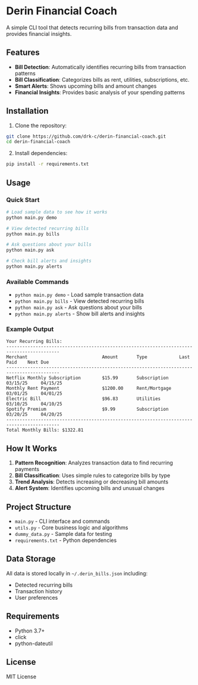 # Derin Financial Coach

A simple CLI tool that detects recurring bills from transaction data and provides financial insights.

## Features

- **Bill Detection**: Automatically identifies recurring bills from transaction patterns
- **Bill Classification**: Categorizes bills as rent, utilities, subscriptions, etc.
- **Smart Alerts**: Shows upcoming bills and amount changes
- **Financial Insights**: Provides basic analysis of your spending patterns

## Installation

1. Clone the repository:
```bash
git clone https://github.com/drk-c/derin-financial-coach.git
cd derin-financial-coach
```

2. Install dependencies:
```bash
pip install -r requirements.txt
```

## Usage

### Quick Start

```bash
# Load sample data to see how it works
python main.py demo

# View detected recurring bills
python main.py bills

# Ask questions about your bills
python main.py ask

# Check bill alerts and insights
python main.py alerts
```

### Available Commands

- `python main.py demo` - Load sample transaction data
- `python main.py bills` - View detected recurring bills
- `python main.py ask` - Ask questions about your bills
- `python main.py alerts` - Show bill alerts and insights

### Example Output

```
Your Recurring Bills:
------------------------------------------------------------------------------------------
Merchant                            Amount       Type            Last Paid    Next Due
------------------------------------------------------------------------------------------
Netflix Monthly Subscription        $15.99       Subscription    03/15/25     04/15/25
Monthly Rent Payment                $1200.00     Rent/Mortgage   03/01/25     04/01/25
Electric Bill                       $96.83       Utilities       03/10/25     04/10/25
Spotify Premium                     $9.99        Subscription    03/20/25     04/20/25
------------------------------------------------------------------------------------------
Total Monthly Bills: $1322.81
```

## How It Works

1. **Pattern Recognition**: Analyzes transaction data to find recurring payments
2. **Bill Classification**: Uses simple rules to categorize bills by type
3. **Trend Analysis**: Detects increasing or decreasing bill amounts
4. **Alert System**: Identifies upcoming bills and unusual changes

## Project Structure

- `main.py` - CLI interface and commands
- `utils.py` - Core business logic and algorithms
- `dummy_data.py` - Sample data for testing
- `requirements.txt` - Python dependencies

## Data Storage

All data is stored locally in `~/.derin_bills.json` including:
- Detected recurring bills
- Transaction history
- User preferences

## Requirements

- Python 3.7+
- click
- python-dateutil

## License

MIT License